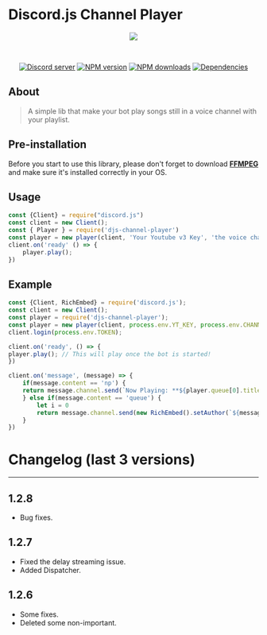 # Discord.js Channel Player 
<div align="center">
<p>
<a href="https://nodei.co/npm/djs-channel-player/"><img src="https://nodei.co/npm/djs-channel-player.png"></a>
</p>
<br />
 <p>
 <a href="https://discord.gg/Gskt4Tv"><img src="https://discordapp.com/api/guilds/470205496259772437/embed.png" alt="Discord server" /></a>
 <a href="https://www.npmjs.com/package/djs-channel-player"><img src="https://img.shields.io/npm/v/djs-channel-player.svg?maxAge=3600" alt="NPM version" /></a>
<a href="https://www.npmjs.com/package/djs-channel-player"><img src="https://img.shields.io/npm/dt/djs-channel-player.svg?maxAge=3600" alt="NPM downloads" /></a>
<a href="https://david-dm.org/discordjs/djs-channel-player"><img src="https://img.shields.io/david/Abady321x123/djs-channel-player.svg?maxAge=3600" alt="Dependencies" /></a>
  </p>
</div>

## About 
> A simple lib that make your bot play songs still in a voice channel with your playlist.

## Pre-installation
Before you start to use this library, please don't forget to download [**FFMPEG**](http://ffmpeg.org/download.html) and make sure it's installed correctly in your OS.

## Usage 
```js
const {Client} = require("discord.js")
const client = new Client();
const { Player } = require('djs-channel-player')
const player = new player(client, 'Your Youtube v3 Key', 'the voice channel ID here', 'the youtube playlist')
client.on('ready' () => {
    player.play(); 
})
```

## Example
```js
const {Client, RichEmbed} = require('discord.js');
const client = new Client(); 
const player = require('djs-channel-player'); 
const player = new player(client, process.env.YT_KEY, process.env.CHANNEL, process.env.PLAYLIST); 
client.login(process.env.TOKEN); 

client.on('ready', () => {
player.play(); // This will play once the bot is started!
}) 

client.on('message', (message) => {
    if(message.content == 'np') { 
    return message.channel.send(`Now Playing: **${player.queue[0].title}** Watch it here: **${player.queue[0].url}**`);
    } else if(message.content == 'queue') {
        let i = 0
        return message.channel.send(new RichEmbed().setAuthor(`${message.guild.name} - ${player.queue.length} songs.`, message.guild.iconURL).setDescription(player.queue.slice(0, 10).map(item => `#**${++i}** ${item.title}`).join('\n')).setFooter(`Only displaying the first 10 items in the queue`).setColor('RANDOM')); 
    }
})
```
# Changelog (last 3 versions)
***  
## 1.2.8
* Bug fixes.

## 1.2.7
* Fixed the delay streaming issue.
* Added Dispatcher. 

## 1.2.6
* Some fixes.
* Deleted some non-important.
